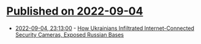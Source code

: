 # [Published on 2022-09-04](index.md)

* [2022-09-04, 23:13:00](https://tech.slashdot.org/story/22/09/04/2253202/how-ukrainians-infiltrated-internet-connected-security-cameras-exposed-russian-bases?utm_source=rss1.0mainlinkanon&utm_medium=feed) - [How Ukrainians Infiltrated Internet-Connected Security Cameras, Exposed Russian Bases](https://tech.slashdot.org/story/22/09/04/2253202/how-ukrainians-infiltrated-internet-connected-security-cameras-exposed-russian-bases?utm_source=rss1.0mainlinkanon&utm_medium=feed)
